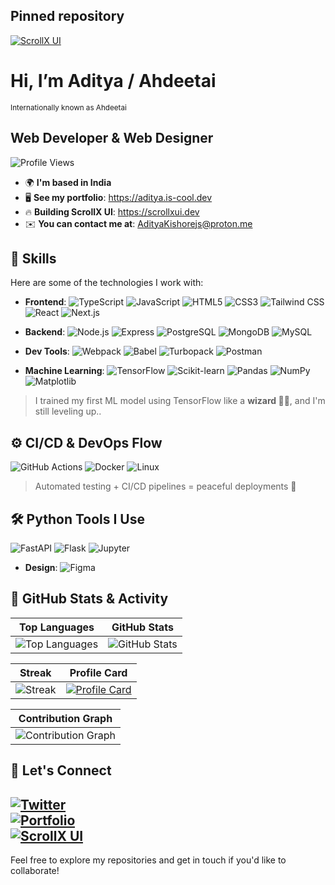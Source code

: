 ## Pinned repository
[![ScrollX UI](https://github-readme-stats.vercel.app/api/pin/?username=adityakishore0&repo=ScrollX-UI&theme=github_dark&border_radius=8&cache_seconds=4)](https://github.com/adityakishore0/ScrollX-UI)


# Hi, I’m Aditya / Ahdeetai  
<sub>Internationally known as Ahdeetai</sub>


## Web Developer & Web Designer
![Profile Views](https://komarev.com/ghpvc/?username=Adityakishore0&label=Profile%20views&color=1778F2&style=flat)

- 🌍 **I'm based in India**  
- 🖥️ **See my portfolio**:
 https://aditya.is-cool.dev
- 🔥 **Building ScrollX UI**:
   https://scrollxui.dev
- ✉️ **You can contact me at**:
    [AdityaKishorejs@proton.me](mailto:AdityaKishorejs@proton.me)


## 🚀 Skills
Here are some of the technologies I work with:

- **Frontend**:
  ![TypeScript](https://img.shields.io/badge/-TypeScript-333?style=flat-square&logo=typescript&logoColor=3178C6)
  ![JavaScript](https://img.shields.io/badge/-JavaScript-333?style=flat-square&logo=javascript&logoColor=F7DF1E)
  ![HTML5](https://img.shields.io/badge/-HTML5-333?style=flat-square&logo=html5&logoColor=E34F26)
  ![CSS3](https://img.shields.io/badge/-CSS3-333?style=flat-square&logo=css3&logoColor=1572B6)
  ![Tailwind CSS](https://img.shields.io/badge/-Tailwind%20CSS-333?style=flat-square&logo=tailwindcss&logoColor=38BDf8)
  ![React](https://img.shields.io/badge/-React-333?style=flat-square&logo=react&logoColor=61DAFB)
  ![Next.js](https://img.shields.io/badge/Next.js-333?style=flat-square&logo=nextdotjs&logoColor=white)


- **Backend**:
  ![Node.js](https://img.shields.io/badge/-Node.js-333?style=flat-square&logo=node.js&logoColor=8CC84B)
  ![Express](https://img.shields.io/badge/-Express-333?style=flat-square&logo=express&logoColor=000000)
  ![PostgreSQL](https://img.shields.io/badge/-PostgreSQL-333?style=flat-square&logo=postgresql&logoColor=336791)
  ![MongoDB](https://img.shields.io/badge/-MongoDB-333?style=flat-square&logo=mongodb&logoColor=47A248)
  ![MySQL](https://img.shields.io/badge/-MySQL-333?style=flat-square&logo=mysql&logoColor=4479A1)

- **Dev Tools**:
  ![Webpack](https://img.shields.io/badge/-Webpack-333?style=flat-square&logo=webpack&logoColor=8DD6F9)
  ![Babel](https://img.shields.io/badge/-Babel-333?style=flat-square&logo=babel&logoColor=F9DC3E)
  ![Turbopack](https://img.shields.io/badge/-Turbopack-333?style=flat-square&logo=turborepo&logoColor=fff)
  ![Postman](https://img.shields.io/badge/-Postman-333?style=flat-square&logo=postman&logoColor=FF6C37)

- **Machine Learning**:
  ![TensorFlow](https://img.shields.io/badge/-TensorFlow-333?style=flat-square&logo=tensorflow&logoColor=FF6F00)
![Scikit-learn](https://img.shields.io/badge/-Scikit--learn-333?style=flat-square&logo=scikitlearn&logoColor=F7931E)
![Pandas](https://img.shields.io/badge/-Pandas-333?style=flat-square&logo=pandas)
![NumPy](https://img.shields.io/badge/-NumPy-333?style=flat-square&logo=numpy&logoColor=013243)
![Matplotlib](https://img.shields.io/badge/-Matplotlib-333?style=flat-square&logo=python&logoColor=white)

> I trained my first ML model using TensorFlow like a **wizard 🧙‍♂️**, and I'm still leveling up..
  
## ⚙️ CI/CD & DevOps Flow  
![GitHub Actions](https://img.shields.io/badge/-GitHub%20Actions-333?style=flat-square&logo=githubactions&logoColor=white)
![Docker](https://img.shields.io/badge/-Docker-333?style=flat-square&logo=docker)
![Linux](https://img.shields.io/badge/-Linux-333?style=flat-square&logo=linux&logoColor=FCC624)

> Automated testing + CI/CD pipelines = peaceful deployments 🚀

## 🛠️ Python Tools I Use  
![FastAPI](https://img.shields.io/badge/-FastAPI-333?style=flat-square&logo=fastapi)
![Flask](https://img.shields.io/badge/-Flask-333?style=flat-square&logo=flask)
![Jupyter](https://img.shields.io/badge/-Jupyter-333?style=flat-square&logo=jupyter&logoColor=F37626)


- **Design**:
  ![Figma](https://img.shields.io/badge/-Figma-333?style=flat-square&logo=figma&logoColor=F24E1E)

## 🚀 GitHub Stats & Activity

| Top Languages | GitHub Stats |
|---------------|--------------|
| ![Top Languages](https://github-readme-stats.vercel.app/api/top-langs/?username=Adityakishore0&layout=compact&theme=tokyonight&hide=html) | ![GitHub Stats](https://github-readme-stats.vercel.app/api?username=Adityakishore0&show_icons=true&locale=en&count_private=true&theme=tokyonight&hide=issues) |

| Streak | Profile Card |
|--------|--------------|
| ![Streak](https://streak-stats.demolab.com?user=Adityakishore0&theme=tokyonight&hide_border=true) | [![Profile Card](https://github-profile-summary-cards.vercel.app/api/cards/profile-details?username=Adityakishore0&theme=tokyonight)](https://github.com/Adityakishore0) |

| Contribution Graph |
|------------------|
| ![Contribution Graph](https://github-readme-activity-graph.vercel.app/graph?username=Adityakishore0&theme=tokyo-night&area=true&width=600) |


## 📣 Let's Connect  

[![Twitter](https://img.shields.io/badge/-Twitter-1DA1F2?style=flat-square&logo=twitter&logoColor=white)](https://x.com/Ahdeetai)  
[![Portfolio](https://img.shields.io/badge/-Portfolio-00A3E0?style=flat-square&logo=internetexplorer&logoColor=white)](https://aditya.is-cool.dev)  
[![ScrollX UI](https://img.shields.io/badge/-ScrollX%20UI-3333?style=flat-square&logo=code&logoColor=F24E1E)](https://scrollx-ui.vercel.app) 
---

Feel free to explore my repositories and get in touch if you'd like to collaborate!
